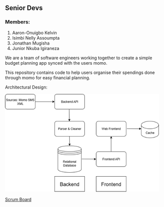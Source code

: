 ## Senior Devs
### Members:
1.    Aaron-Onuigbo Kelvin
2.    Isimbi Nelly Assoumpta
3.    Jonathan Mugisha
4.    Junior Nkuba Igiraneza

We are a team of software engineers working together to create a simple budget planning app synced with the users momo.

This repository contains code to help users organise their spendings done through momo for easy financial planning.

Architectural Design:

![alt text](https://github.com/KelvinAaron/MoQuick/blob/main/Architectural.png) 

[Scrum Board](https://github.com/users/KelvinAaron/projects/1/views/1)